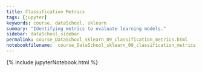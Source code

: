 ```yaml
---
title: Classification Metrics
tags: [jupyter]
keywords: course, dataSchool, sklearn
summary: "Identifying metrics to evaluate learning models."
sidebar: dataSchool_sidebar
permalink: course_DataSchool_sklearn_09_classification_metrics.html
notebookfilename:  course_DataSchool_sklearn_09_classification_metrics
---
```


{% include jupyterNotebook.html %}
